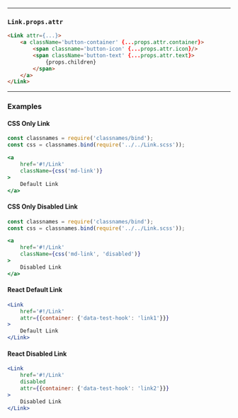 ______________________________________________________________________________

### `Link.props.attr`

```html
<Link attr={...}>
    <a className='button-container' {...props.attr.container}>
        <span classname='button-icon' {...props.attr.icon}/>
        <span className='button-text' {...props.attr.text}>
            {props.children}
        </span>
    </a>
</Link>
```

______________________________________________________________________________

### Examples

#### CSS Only Link

```jsx
const classnames = require('classnames/bind');
const css = classnames.bind(require('../../Link.scss'));

<a
    href='#!/Link'
    className={css('md-link')}
>
    Default Link
</a>
```


#### CSS Only Disabled Link

```jsx
const classnames = require('classnames/bind');
const css = classnames.bind(require('../../Link.scss'));

<a
    href='#!/Link'
    className={css('md-link', 'disabled')}
>
    Disabled Link
</a>
```

#### React Default Link

```jsx
<Link
    href='#!/Link'
    attr={{container: {'data-test-hook': 'link1'}}}
>
    Default Link
</Link>
```

#### React Disabled Link

```jsx
<Link
    href='#!/Link'
    disabled
    attr={{container: {'data-test-hook': 'link2'}}}
>
    Disabled Link
</Link>
```
